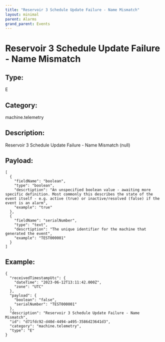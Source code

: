```yaml
---
title: "Reservoir 3 Schedule Update Failure - Name Mismatch"
layout: minimal
parent: Alarms
grand_parent: Events
---
```


# Reservoir 3 Schedule Update Failure - Name Mismatch

## Type:

E

## Category:

machine.telemetry

## Description: 

Reservoir 3 Schedule Update Failure - Name Mismatch (null)

## Payload:

```
[
  {
    "fieldName": "boolean",
    "type": "boolean",
    "descrtiption": "An unspecified boolean value - awaiting more specific definition. Most commonly this describes the state of the event itself - e.g. active (true) or inactive/resolved (false) if the event is an alarm",
    "example": "true"
  },
  {
    "fieldName": "serialNumber",
    "type": "text",
    "descrtiption": "The unique identifier for the machine that generated the event",
    "example": "TEST000001"
  }
]
```

## Example:

```
{
  "receivedTimestampUtc": {
    "dateTime": "2023-06-12T13:11:42.000Z",
    "zone": "UTC"
  },
  "payload": {
    "boolean": "false",
    "serialNumber": "TEST000001"
  },
  "description": "Reservoir 3 Schedule Update Failure - Name Mismatch",
  "id": "d71fdc92-d40d-4494-a495-3586d23641d3",
  "category": "machine.telemetry",
  "type": "E"
}
```
